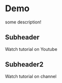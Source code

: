 # Demo 

some description!


## Subheader

Watch tutorial on Youtube

## Subheader2

Watch tutorial on channel

